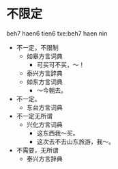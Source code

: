 # 不限定
beh7 haen6 tien6
txe:beh7 haen nin
+ 不一定，不限制
  * 如皋方言词典
    - 可买可不买，～！
  * 泰兴方言辞典
  * 如东方言词典
    - ～今朝去。
+ 不一定。
  * 东台方言词典
+ 不一定无所谓
  * 兴化方言词典
    - 这东西我～买。
    - 这次去不去山东旅游，我～。
+ 不需要，无所谓
  * 泰兴方言辞典
